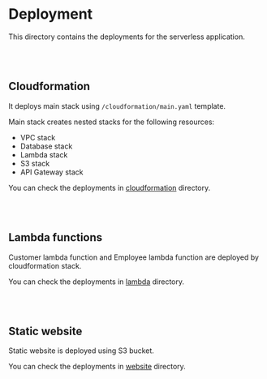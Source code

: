 # Deployment

This directory contains the deployments for the serverless application.

<br/>
<br/>

## Cloudformation

It deploys main stack using `/cloudformation/main.yaml` template.

Main stack creates nested stacks for the following resources:

-   VPC stack
-   Database stack
-   Lambda stack
-   S3 stack
-   API Gateway stack

You can check the deployments in [cloudformation](cloudformation) directory.

<br/>
<br/>

## Lambda functions

Customer lambda function and Employee lambda function are deployed by cloudformation stack.

You can check the deployments in [lambda](lambda) directory.

<br/>
<br/>

## Static website

Static website is deployed using S3 bucket.

You can check the deployments in [website](website) directory.
